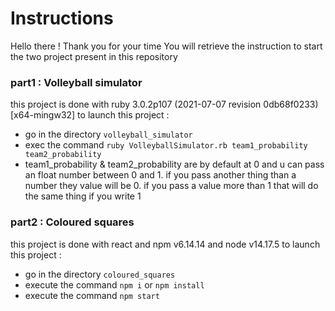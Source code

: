 # Instructions
Hello there ! Thank you for your time
You will retrieve the instruction to start the two project present in this repository

### part1 : Volleyball simulator
this project is done with ruby 3.0.2p107 (2021-07-07 revision 0db68f0233) [x64-mingw32]
to launch this project :
- go in the directory `volleyball_simulator`
- exec the command `ruby VolleyballSimulator.rb team1_probability team2_probability`
- team1_probability & team2_probability are by default at 0 and u can pass an float number between 0 and 1.
if you pass another thing than a number they value will be 0.
if you pass a value more than 1 that will do the same thing if you write 1

### part2 : Coloured squares
this project is done with react and npm v6.14.14 and node v14.17.5
to launch this project :
- go in the directory `coloured_squares`
- execute the command `npm i` or `npm install`
- execute the command `npm start`
